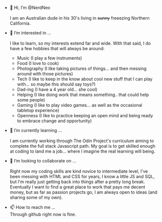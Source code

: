 - 👋 Hi, I’m @NerdNeo<br/><br/>
      I am an Australian dude in his 30's living in <del>sunny</del> freeezing Northern California.
      

- 👀 I’m interested in ...<br/><br/>
    I like to learn, so my interests extend far and wide. With that said, I do have a few hobbies that will always be around:
    <ul>
      <li>Music (I play a few instruments)</li>
      <li>Food (I love to cook)</li>
      <li>Photography (I like taking pictures of things... and then messing around with those pictures)</li>
      <li>Tech (I like to keep in the know about cool new stuff that I can play with... so maybe this should say toys?)</li>
      <li>Dad-ing (I have a 4 year old... she cool)</li>
      <li>Helping (I like doing work that means something.. that could help some people)</li>
      <li>Gaming (I like to play video games... as well as the occasional tabletop experience)</li>
      <li>Openness (I like to practice keeping an open mind and being ready to embrace change and opportunity)</li>
    </ul>
    
    
- 🌱 I’m currently learning ...<br/><br/>
      I am currently working through The Odin Project's curriculum aiming to complete the full stack Javascript path.
      My goal is to get skilled enough at coding to land me a job... where I imagine the real learning will being.



- 💞️ I’m looking to collaborate on ...<br/><br/>
      Right now my coding skills are kind novice to intermediate level, I've been messing with HTML and CSS for years, I know a       little JS and SQL, but I'm really just getting back into things after a pretty long break. Eventually I want to find a           great place to work that pays me decent money, but as far as passion projects go, I am always open to ideas (and sharing         some of my own).



- 📫 How to reach me ...<br/>
      Through github right now is fine.






<!---
NerdNeo/NerdNeo is a ✨ special ✨ repository because its `README.md` (this file) appears on your GitHub profile.
You can click the Preview link to take a look at your changes.
--->
